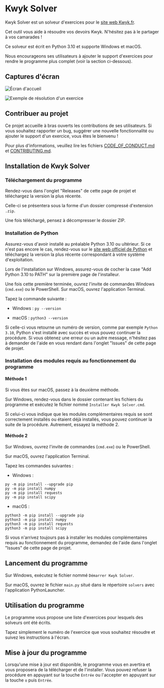 # Kwyk Solver

Kwyk Solver est un solveur d'exercices pour le [site web Kwyk.fr](https://www.kwyk.fr/).

Cet outil vous aide à résoudre vos devoirs Kwyk. N'hésitez pas à le partager à vos camarades !

Ce solveur est écrit en Python 3.10 et supporte Windows et macOS.

Nous encourageons ses utilisateurs à ajouter le support d'exercices pour rendre le programme plus complet (voir la section ci-dessous).

## Captures d'écran

![Écran d'accueil](https://i.imgur.com/xFdwE7C.png)

![Exemple de résolution d'un exercice](https://i.imgur.com/NOYBdJq.png)

## Contribuer au projet

Ce projet accueille à bras ouverts les contributions de ses utilisateurs. Si vous souhaitez rapporter un bug, suggérer une nouvelle fonctionnalité ou ajouter le support d'un exercice, vous êtes le bienvenu !

Pour plus d'informations, veuillez lire les fichiers [CODE_OF_CONDUCT.md](https://github.com/younesaassila/kwyk-solver/blob/main/CODE_OF_CONDUCT.md) et [CONTRIBUTING.md](https://github.com/younesaassila/kwyk-solver/blob/main/CONTRIBUTING.md).

## Installation de Kwyk Solver

### Téléchargement du programme

Rendez-vous dans l'onglet "Releases" de cette page de projet et téléchargez la version la plus récente.

Celle-ci se présentera sous la forme d'un dossier compressé d'extension `.zip`.

Une fois téléchargé, pensez à décompresser le dossier ZIP.

### Installation de Python

Assurez-vous d'avoir installé au préalable Python 3.10 ou ultérieur. Si ce n'est pas encore le cas, rendez-vous sur le [site web officiel de Python](https://www.python.org/downloads/) et téléchargez la version la plus récente correspondant à votre système d'exploitation.

Lors de l'installation sur Windows, assurez-vous de cocher la case "Add Python 3.10 to PATH" sur la première page de l'installeur.

Une fois cette première terminée, ouvrez l'invite de commandes Windows (`cmd.exe`) ou le PowerShell. Sur macOS, ouvrez l'application Terminal.

Tapez la commande suivante :

- Windows : `py --version`

- macOS : `python3 --version`

Si celle-ci vous retourne un numéro de version, comme par exemple `Python 3.10`, Python s'est installé avec succès et vous pouvez continuer la procédure. Si vous obtenez une erreur ou un autre message, n'hésitez pas à demander de l'aide en vous rendant dans l'onglet "Issues" de cette page de projet.

### Installation des modules requis au fonctionnement du programme

#### Méthode 1

Si vous êtes sur macOS, passez à la deuxième méthode.

Sur Windows, rendez-vous dans le dossier contenant les fichiers du programme et exécutez le fichier nommé `Installer Kwyk Solver.cmd`.

Si celui-ci vous indique que les modules complémentaires requis se sont correctement installés ou étaient déjà installés, vous pouvez continuer la suite de la procédure. Autrement, essayez la méthode 2.

#### Méthode 2

Sur Windows, ouvrez l'invite de commandes (`cmd.exe`) ou le PowerShell.

Sur macOS, ouvrez l'application Terminal.

Tapez les commandes suivantes :

- Windows :

```text
py -m pip install --upgrade pip
py -m pip install numpy
py -m pip install requests
py -m pip install scipy
```

- macOS :

```text
python3 -m pip install --upgrade pip
python3 -m pip install numpy
python3 -m pip install requests
python3 -m pip install scipy
```

Si vous n'arrivez toujours pas à installer les modules complémentaires requis au fonctionnement du programme, demandez de l'aide dans l'onglet "Issues" de cette page de projet.

## Lancement du programme

Sur Windows, exécutez le fichier nommé `Démarrer Kwyk Solver`.

Sur macOS, ouvrez le fichier `main.py` situé dans le répertoire `solvers` avec l'application PythonLauncher.

## Utilisation du programme

Le programme vous propose une liste d'exercices pour lesquels des solveurs ont été écrits.

Tapez simplement le numéro de l'exercice que vous souhaitez résoudre et suivez les instructions à l'écran.

## Mise à jour du programme

Lorsqu'une mise à jour est disponible, le programme vous en avertira et vous proposera de la télécharger et de l'installer. Vous pouvez refuser la procédure en appuyant sur la touche `Entrée` ou l'accepter en appuyant sur la touche `o` puis `Entrée`.
